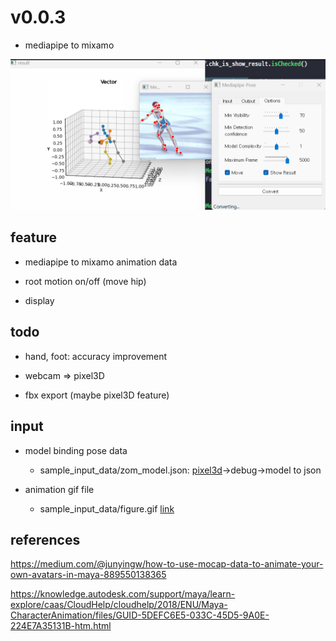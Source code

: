 # **v0.0.3**

-   mediapipe to mixamo

![](./screenshot/cap.png)

## feature

-   mediapipe to mixamo animation data

-   root motion on/off (move hip)

-   display

## todo

-   hand, foot: accuracy improvement

-   webcam => pixel3D

-   fbx export (maybe pixel3D feature)

## input

-   model binding pose data

    -   sample_input_data/zom_model.json: [pixel3d](https://github.com/Nor-s/Pixel3D)->debug->model to json

-   animation gif file
    -   sample_input_data/figure.gif [link](https://news.yahoo.com/gif-guide-figure-skaters-39-jumps-olympics-171900531.html)

## references

https://medium.com/@junyingw/how-to-use-mocap-data-to-animate-your-own-avatars-in-maya-889550138365

https://knowledge.autodesk.com/support/maya/learn-explore/caas/CloudHelp/cloudhelp/2018/ENU/Maya-CharacterAnimation/files/GUID-5DEFC6E5-033C-45D5-9A0E-224E7A35131B-htm.html
